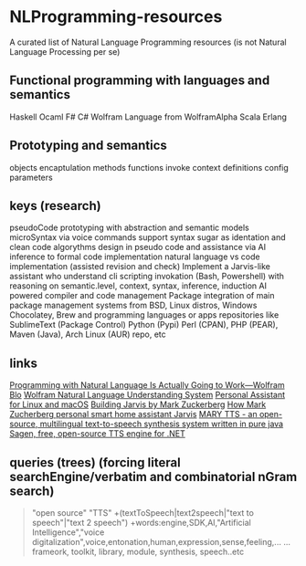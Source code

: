 # NLProgramming-resources
A curated list of Natural Language Programming resources (is not Natural Language Processing per se)


## Functional programming with languages and semantics

Haskell
Ocaml
F#
C#
Wolfram Language from WolframAlpha 
Scala 
Erlang

## Prototyping and semantics

objects
encaptulation
methods
functions
invoke
context
definitions
config
parameters


## keys (research)

pseudoCode prototyping with abstraction and semantic models
microSyntax via voice commands
support syntax sugar as identation and clean code
algorythms design in pseudo code and assistance via AI inference to formal code implementation
natural language vs code implementation (assisted revision and check)
Implement a Jarvis-like assistant who understand cli scripting invokation (Bash, Powershell) with reasoning on semantic.level, context, syntax, inference, induction
AI powered compiler and code management
Package integration of main package management systems from BSD, Linux distros, Windows Chocolatey, Brew and programming languages or apps repositories like SublimeText (Package Control) Python (Pypi) Perl (CPAN), PHP (PEAR), Maven (Java), Arch Linux (AUR) repo, etc


## links
[Programming with Natural Language Is Actually Going to Work—Wolfram Blo](http://blog.wolfram.com/2010/11/16/programming-with-natural-language-is-actually-going-to-work/)
[Wolfram Natural Language Understanding System](https://www.wolfram.com/natural-language-understanding/)
[Personal Assistant for Linux and macOS](https://github.com/sukeesh/Jarvis)
[Building Jarvis by Mark Zuckerberg](https://www.facebook.com/notes/mark-zuckerberg/building-jarvis/10154361492931634)
[How Mark Zucherberg personal smart home assistant Jarvis](http://www.businessinsider.com/how-mark-zuckerberg-personal-smart-home-assistant-jarvis-works-2016-12/)
[MARY TTS - an open-source, multilingual text-to-speech synthesis system written in pure java](https://github.com/marytts/marytts)
[Sagen, free, open-source TTS engine for .NET](https://github.com/TheBerkin/Sagen)

## queries (trees) (forcing literal searchEngine/verbatim and combinatorial nGram search)
>"open source" "TTS"
>   +(textToSpeech|text2speech|"text to speech"|"text 2 speech")
>   +words:engine,SDK,AI,"Artificial Intelligence","voice digitalization",voice,entonation,human,expression,sense,feeling,...
>   ... frameork, toolkit, library, module, synthesis, speech..etc
>


